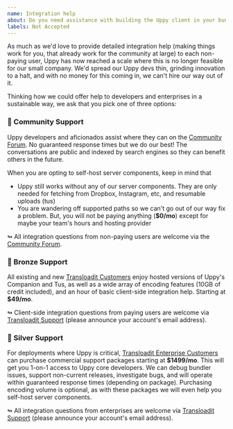 ```yaml
---
name: Integration help
about: Do you need assistance with building the Uppy client in your bundler, or running Companion on your own preferred server platform?
labels: Not Accepted
---
```


As much as we'd love to provide detailed integration help (making things work for you, that already work for the community at large) to each non-paying user, Uppy has now reached a scale where this is no longer feasible for our small company. We'd spread our Uppy devs thin, grinding innovation to a halt, and with no money for this coming in, we can't hire our way out of it.

Thinking how we could offer help to developers and enterprises in a sustainable way, we ask that you pick one of three options:

### 🦄 Community Support

Uppy developers and aficionados assist where they can on the [Community Forum](https://community.transloadit.com/c/uppy). No guaranteed response times but we do our best! The conversations are public and indexed by search engines so they can benefit others in the future. 

When you are opting to self-host server components, keep in mind that

- Uppy still works without any of our server components. They are only needed for fetching from Dropbox, Instagram, etc, and resumable uploads (tus)
- You are wandering off supported paths so we can't go out of our way fix a problem. But, you will not be paying anything (**$0/mo**) except for maybe your team's hours and hosting provider

↬ All integration questions from non-paying users are welcome via the [Community Forum](https://community.transloadit.com/c/uppy).

### 🥉 Bronze Support

All existing and new [Transloadit Customers](https://transloadit.com/pricing/) enjoy hosted versions of Uppy's Companion and Tus, as well as a wide array of encoding features (10GB of credit included), and an hour of basic client-side integration help. Starting at **$49/mo**. 

↬ Client-side integration questions from paying users are welcome via [Transloadit Support](https://transloadit.com/support/) (please announce your account's email address).

### 🥈 Silver Support

For deployments where Uppy is critical, [Transloadit Enterprise Customers](https://transloadit.com/pricing/) can purchase commercial support packages starting at **$1499/mo**. This will get you 1-on-1 access to Uppy core developers. We can debug bundler issues, support non-current releases, investigate bugs, and will operate within guaranteed response times (depending on package). Purchasing encoding volume is optional, as with these packages we will even help you self-host server components.

↬ All integration questions from enterprises are welcome via [Transloadit Support](https://transloadit.com/support/) (please announce your account's email address).
